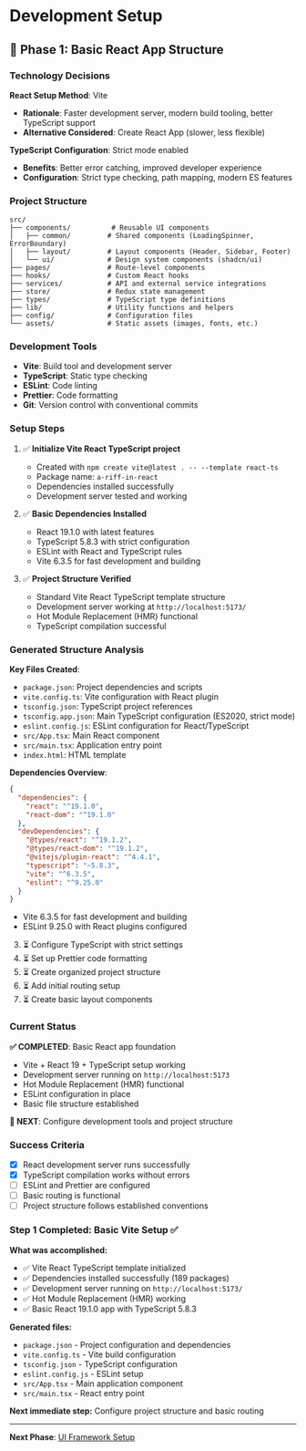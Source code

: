 # Development Setup

## 🎯 Phase 1: Basic React App Structure

### Technology Decisions

**React Setup Method**: Vite
- **Rationale**: Faster development server, modern build tooling, better TypeScript support
- **Alternative Considered**: Create React App (slower, less flexible)

**TypeScript Configuration**: Strict mode enabled
- **Benefits**: Better error catching, improved developer experience
- **Configuration**: Strict type checking, path mapping, modern ES features

### Project Structure

```
src/
├── components/          # Reusable UI components
│   ├── common/         # Shared components (LoadingSpinner, ErrorBoundary)
│   ├── layout/         # Layout components (Header, Sidebar, Footer)
│   └── ui/             # Design system components (shadcn/ui)
├── pages/              # Route-level components
├── hooks/              # Custom React hooks
├── services/           # API and external service integrations
├── store/              # Redux state management
├── types/              # TypeScript type definitions
├── lib/                # Utility functions and helpers
├── config/             # Configuration files
└── assets/             # Static assets (images, fonts, etc.)
```

### Development Tools

- **Vite**: Build tool and development server
- **TypeScript**: Static type checking
- **ESLint**: Code linting
- **Prettier**: Code formatting
- **Git**: Version control with conventional commits

### Setup Steps

1. ✅ **Initialize Vite React TypeScript project**
   - Created with `npm create vite@latest . -- --template react-ts`
   - Package name: `a-riff-in-react`
   - Dependencies installed successfully
   - Development server tested and working

2. ✅ **Basic Dependencies Installed**
   - React 19.1.0 with latest features
   - TypeScript 5.8.3 with strict configuration
   - ESLint with React and TypeScript rules
   - Vite 6.3.5 for fast development and building

3. ✅ **Project Structure Verified**
   - Standard Vite React TypeScript template structure
   - Development server working at `http://localhost:5173/`
   - Hot Module Replacement (HMR) functional
   - TypeScript compilation successful

### Generated Structure Analysis

**Key Files Created**:
- `package.json`: Project dependencies and scripts
- `vite.config.ts`: Vite configuration with React plugin
- `tsconfig.json`: TypeScript project references
- `tsconfig.app.json`: Main TypeScript configuration (ES2020, strict mode)
- `eslint.config.js`: ESLint configuration for React/TypeScript
- `src/App.tsx`: Main React component
- `src/main.tsx`: Application entry point
- `index.html`: HTML template

**Dependencies Overview**:
```json
{
  "dependencies": {
    "react": "^19.1.0",
    "react-dom": "^19.1.0"
  },
  "devDependencies": {
    "@types/react": "^19.1.2",
    "@types/react-dom": "^19.1.2",
    "@vitejs/plugin-react": "^4.4.1",
    "typescript": "~5.8.3",
    "vite": "^6.3.5",
    "eslint": "^9.25.0"
  }
}
```
   - Vite 6.3.5 for fast development and building
   - ESLint 9.25.0 with React plugins configured

3. ⏳ Configure TypeScript with strict settings
4. ⏳ Set up Prettier code formatting
5. ⏳ Create organized project structure
6. ⏳ Add initial routing setup
7. ⏳ Create basic layout components

### Current Status

**✅ COMPLETED**: Basic React app foundation
- Vite + React 19 + TypeScript setup working
- Development server running on `http://localhost:5173`
- Hot Module Replacement (HMR) functional
- ESLint configuration in place
- Basic file structure established

**🎯 NEXT**: Configure development tools and project structure

### Success Criteria

- [x] React development server runs successfully
- [x] TypeScript compilation works without errors
- [ ] ESLint and Prettier are configured
- [ ] Basic routing is functional
- [ ] Project structure follows established conventions

### Step 1 Completed: Basic Vite Setup ✅

**What was accomplished:**
- ✅ Vite React TypeScript template initialized
- ✅ Dependencies installed successfully (189 packages)
- ✅ Development server running on `http://localhost:5173/`
- ✅ Hot Module Replacement (HMR) working
- ✅ Basic React 19.1.0 app with TypeScript 5.8.3

**Generated files:**
- `package.json` - Project configuration and dependencies
- `vite.config.ts` - Vite build configuration
- `tsconfig.json` - TypeScript configuration
- `eslint.config.js` - ESLint setup
- `src/App.tsx` - Main application component
- `src/main.tsx` - React entry point

**Next immediate step:** Configure project structure and basic routing

---

**Next Phase**: [UI Framework Setup](./03-ui-framework-setup.md)
